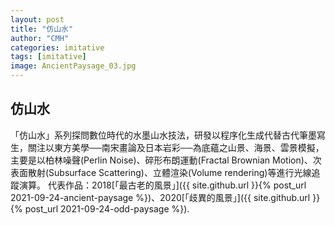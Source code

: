 ```yaml
---
layout: post
title: "仿山水"
author: "CMH"
categories: imitative
tags: [imitative]
image: AncientPaysage_03.jpg
---
```


## 仿山水
「仿山水」系列探問數位時代的水墨山水技法，研發以程序化生成代替古代筆墨寫生，關注以東方美學──南宋畫論及日本岩彩──為底蘊之山景、海景、雲景模擬，主要是以柏林噪聲(Perlin Noise)、碎形布朗運動(Fractal Brownian Motion)、次表面散射(Subsurface Scattering)、立體渲染(Volume rendering)等進行光線追蹤演算。
代表作品：2018[「最古老的風景」]({{ site.github.url }}{% post_url 2021-09-24-ancient-paysage %})、2020[「歧異的風景」]({{ site.github.url }}{% post_url 2021-09-24-odd-paysage %}).


